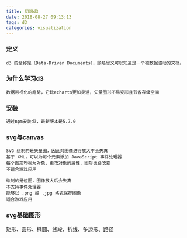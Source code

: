 ```yaml
---
title: 初识d3
date: 2018-08-27 09:13:13
tags: d3
categories: visualization
---
```


### 定义
```
d3 的全称是（Data-Driven Documents），顾名思义可以知道是一个被数据驱动的文档。
```

### 为什么学习d3
```
数据可视化的趋势，它比echarts更加灵活，矢量图形不易变形且节省存储空间
```

### 安装
```
通过npm安装d3，最新版本是5.7.0
```

### svg与canvas
```
SVG 绘制的是矢量图，因此对图像进行放大不会失真
基于 XML，可以为每个元素添加 JavaScript 事件处理器
每个图形均视为对象，更改对象的属性，图形也会改变
不适合游戏应用
```

```
绘制的是位图，图像放大后会失真
不支持事件处理器
能够以 .png 或 .jpg 格式保存图像
适合游戏应用
```

### svg基础图形
矩形、圆形、椭圆、线段、折线、多边形、路径
